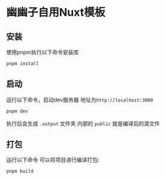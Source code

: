 #  幽幽子自用Nuxt模板

## 安装
使用pnpm执行以下命令安装库

```bash
pnpm install
```

## 启动

运行以下命令，启动dev服务器 地址为`http://localhost:3000`

```bash
pnpm dev
```
执行后会生成 `.output` 文件夹 内部的 `public` 就是编译后的源文件
## 打包

运行以下命令 可以将项目进行编译打包:

```bash
pnpm build
```

